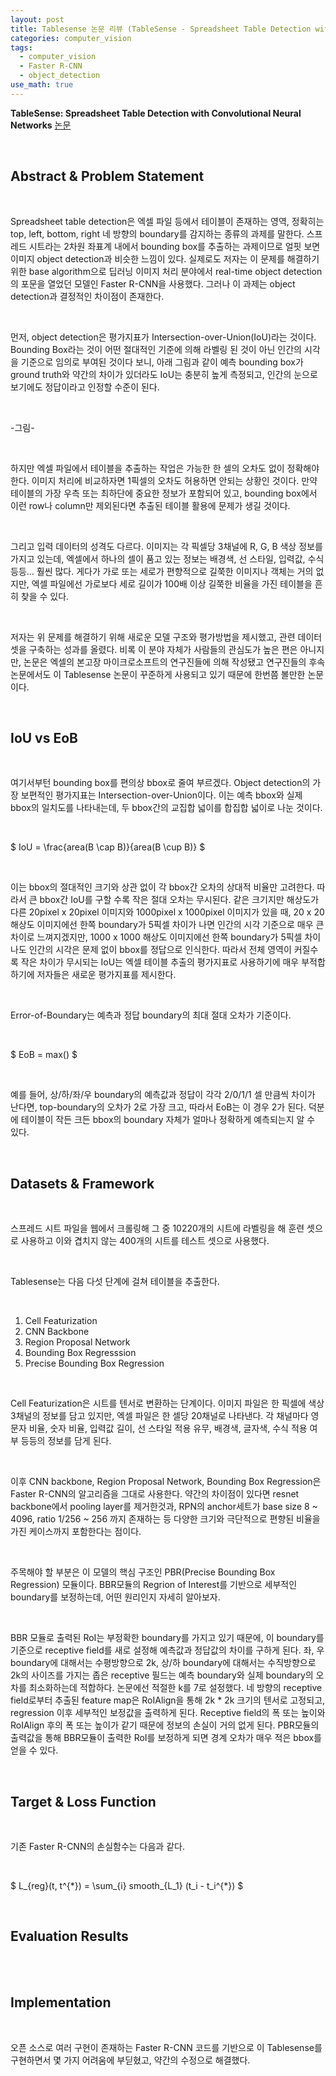 ```yaml
---
layout: post
title: Tablesense 논문 리뷰 (TableSense - Spreadsheet Table Detection with Convolutional Neural Networks)
categories: computer_vision
tags: 
  - computer_vision
  - Faster R-CNN
  - object_detection
use_math: true
---
```


**TableSense: Spreadsheet Table Detection with Convolutional Neural Networks** [논문](https://www.microsoft.com/en-us/research/publication/tablesense-spreadsheet-table-detection-with-convolutional-neural-networks/) 

<br/>

## Abstract & Problem Statement

<br/>

Spreadsheet table detection은 엑셀 파일 등에서 테이블이 존재하는 영역, 정확히는 top, left, bottom, right 네 방향의 boundary를 감지하는 종류의 과제를 말한다.
스프레드 시트라는 2차원 좌표계 내에서 bounding box를 추출하는 과제이므로 얼핏 보면 이미지 object detection과 비슷한 느낌이 있다.
실제로도 저자는 이 문제를 해결하기 위한 base algorithm으로 딥러닝 이미지 처리 분야에서 real-time object detection의 포문을 열었던 모델인 Faster R-CNN을 사용했다.
그러나 이 과제는 object detection과 결정적인 차이점이 존재한다.

<br/>

먼저, object detection은 평가지표가 Intersection-over-Union(IoU)라는 것이다.
Bounding Box라는 것이 어떤 절대적인 기준에 의해 라벨링 된 것이 아닌 인간의 시각을 기준으로 임의로 부여된 것이다 보니, 아래 그림과 같이 예측 bounding box가 ground truth와 약간의 차이가 있더라도 IoU는 충분히 높게 측정되고, 인간의 눈으로 보기에도 정답이라고 인정할 수준이 된다.

<br/>

-그림-

<br/>

하지만 엑셀 파일에서 테이블을 추출하는 작업은 가능한 한 셀의 오차도 없이 정확해야 한다. 이미지 처리에 비교하자면 1픽셀의 오차도 허용하면 안되는 상황인 것이다.
만약 테이블의 가장 우측 또는 최하단에 중요한 정보가 포함되어 있고, bounding box에서 이런 row나 column만 제외된다면 추출된 테이블 활용에 문제가 생길 것이다.

<br/>

그리고 입력 데이터의 성격도 다르다. 이미지는 각 픽셀당 3채널에 R, G, B 색상 정보를 가지고 있는데, 엑셀에서 하나의 셀이 품고 있는 정보는 배경색, 선 스타일, 입력값, 수식 등등... 훨씬 많다.
게다가 가로 또는 세로가 편향적으로 길쭉한 이미지나 객체는 거의 없지만, 엑셀 파일에선 가로보다 세로 길이가 100배 이상 길쭉한 비율을 가진 테이블을 흔히 찾을 수 있다.

<br/>

저자는 위 문제를 해결하기 위해 새로운 모델 구조와 평가방법을 제시했고, 관련 데이터셋을 구축하는 성과를 올렸다.
비록 이 분야 자체가 사람들의 관심도가 높은 편은 아니지만, 논문은 엑셀의 본고장 마이크로소프트의 연구진들에 의해 작성됐고 연구진들의 후속 논문에서도 이 Tablesense 논문이 꾸준하게 사용되고 있기 때문에 한번쯤 볼만한 논문이다.

<br/>

## IoU vs EoB

<br/>

여기서부턴 bounding box를 편의상 bbox로 줄여 부르겠다. 
Object detection의 가장 보편적인 평가지표는 Intersection-over-Union이다. 이는 예측 bbox와 실제 bbox의 일치도를 나타내는데, 두 bbox간의 교집합 넓이를 합집합 넓이로 나눈 것이다.

<br/>

$ IoU = \frac{area(B \cap B)}{area(B \cup B)} $

<br/>

이는 bbox의 절대적인 크기와 상관 없이 각 bbox간 오차의 상대적 비율만 고려한다. 따라서 큰 bbox간 IoU를 구할 수록 작은 절대 오차는 무시된다. 같은 크기지만 해상도가 다른 20pixel x 20pixel 이미지와 1000pixel x 1000pixel 이미지가 있을 때, 20 x 20 해상도 이미지에선 한쪽 boundary가 5픽셀 차이가 나면 인간의 시각 기준으로 매우 큰 차이로 느껴지겠지만, 1000 x 1000 해상도 이미지에선 한쪽 boundary가 5픽셀 차이나도 인간의 시각은 문제 없이 bbox를 정답으로 인식한다. 따라서 전체 영역이 커질수록 작은 차이가 무시되는 IoU는 엑셀 테이블 추출의 평가지표로 사용하기에 매우 부적합하기에 저자들은 새로운 평가지표를 제시한다.

<br/>

Error-of-Boundary는 예측과 정답 boundary의 최대 절대 오차가 기준이다.

<br/>

$ EoB = max() $

<br/>

예를 들어, 상/하/좌/우 boundary의 예측값과 정답이 각각 2/0/1/1 셀 만큼씩 차이가 난다면, top-boundary의 오차가 2로 가장 크고, 따라서 EoB는 이 경우 2가 된다.
덕분에 테이블이 작든 크든 bbox의 boundary 자체가 얼마나 정확하게 예측되는지 알 수 있다.

<br/>

## Datasets & Framework

<br/>

스프레드 시트 파일을 웹에서 크롤링해 그 중 10220개의 시트에 라벨링을 해 훈련 셋으로 사용하고 이와 겹치지 않는 400개의 시트를 테스트 셋으로 사용했다.

<br/>

Tablesense는 다음 다섯 단계에 걸쳐 테이블을 추출한다.

<br/>

1. Cell Featurization
2. CNN Backbone
3. Region Proposal Network
4. Bounding Box Regresssion
5. Precise Bounding Box Regression

<br/>

Cell Featurization은 시트를 텐서로 변환하는 단계이다. 이미지 파일은 한 픽셀에 색상 3채널의 정보를 담고 있지만, 엑셀 파일은 한 셀당 20채널로 나타낸다. 각 채널마다 영문자 비율, 숫자 비율, 입력값 길이, 선 스타일 적용 유무, 배경색, 글자색, 수식 적용 여부 등등의 정보를 담게 된다.

<br/>

이후 CNN backbone, Region Proposal Network, Bounding Box Regression은 Faster R-CNN의 알고리즘을 그대로 사용한다. 약간의 차이점이 있다면 resnet backbone에서 pooling layer를 제거한것과, RPN의 anchor세트가 base size 8 ~ 4096, ratio 1/256 ~ 256 까지 존재하는 등 다양한 크기와 극단적으로 편향된 비율을 가진 케이스까지 포함한다는 점이다.

<br/>

주목해야 할 부분은 이 모델의 핵심 구조인 PBR(Precise Bounding Box Regression) 모듈이다. BBR모듈의 Regrion of Interest를 기반으로 세부적인 boundary를 보정하는데, 어떤 원리인지 자세히 알아보자.

<br/>

BBR 모듈로 출력된 RoI는 부정확한 boundary를 가지고 있기 때문에, 이 boundary를 기준으로 receptive field를 새로 설정해 예측값과 정답값의 차이를 구하게 된다.
좌, 우 boundary에 대해서는 수평방향으로 2k, 상/하 boundary에 대해서는 수직방향으로 2k의 사이즈를 가지는 좁은 receptive 필드는 예측 boundary와 실제 boundary의 오차를 최소화하는데 적합하다. 논문에선 적절한 k를 7로 설정했다. 네 방향의 receptive field로부터 추출된 feature map은 RoIAlign을 통해 2k * 2k 크기의 텐서로 고정되고, regression 이후 세부적인 보정값을 출력하게 된다. Receptive field의 폭 또는 높이와 RoIAlign 후의 폭 또는 높이가 같기 때문에 정보의 손실이 거의 없게 된다. PBR모듈의 출력값을 통해 BBR모듈이 출력한 RoI를 보정하게 되면 경계 오차가 매우 적은 bbox를 얻을 수 있다.

<br/>

## Target & Loss Function

<br/>

기존 Faster R-CNN의 손실함수는 다음과 같다.

<br/>

$ L_{reg}(t, t^{\*}) = \sum_{i} smooth_{L_1} (t_i - t_i^{\*}) $

<br/>

## Evaluation Results

<br/>

<br/>

## Implementation

<br/>

오픈 소스로 여러 구현이 존재하는 Faster R-CNN 코드를 기반으로 이 Tablesense를 구현하면서 몇 가지 어려움에 부딛혔고, 약간의 수정으로 해결했다.

